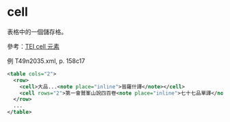 # cell

表格中的一個儲存格。

參考：[TEI cell 元素](http://www.tei-c.org/release/doc/tei-p5-doc/zh-TW/html/ref-cell.html)

例 T49n2035.xml, p. 158c17

```xml
<table cols="2">
  <row>
    <cell>大品...<note place="inline">晉羅什譯</note></cell>
    <cell rows="2">第一會鷲峯山說四百卷<note place="inline">七十七品單譯</note></cell>
  </row>
  ...
</table>
```